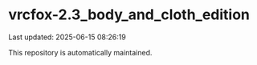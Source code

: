 # vrcfox-2.3_body_and_cloth_edition

Last updated: 2025-06-15 08:26:19

This repository is automatically maintained.

